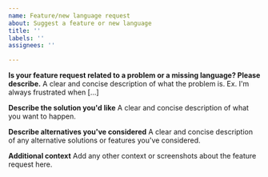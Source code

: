 ```yaml
---
name: Feature/new language request
about: Suggest a feature or new language
title: ''
labels: ''
assignees: ''

---
```


**Is your feature request related to a problem or a missing language? Please describe.**
A clear and concise description of what the problem is. Ex. I'm always frustrated when [...]

**Describe the solution you'd like**
A clear and concise description of what you want to happen.

**Describe alternatives you've considered**
A clear and concise description of any alternative solutions or features you've considered.

**Additional context**
Add any other context or screenshots about the feature request here.
